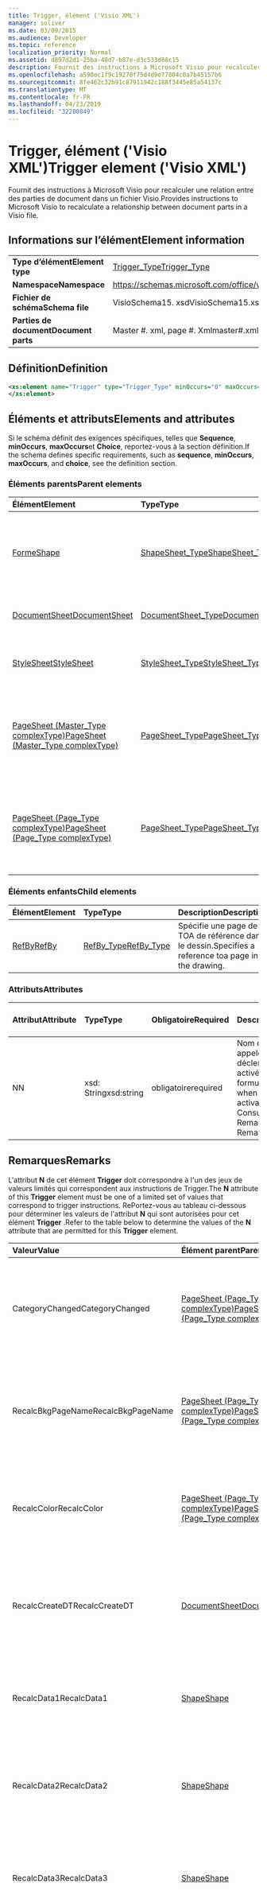```yaml
---
title: Trigger, élément ('Visio XML')
manager: soliver
ms.date: 03/09/2015
ms.audience: Developer
ms.topic: reference
localization_priority: Normal
ms.assetid: d897d2d1-25ba-48d7-b87e-d3c533d88c15
description: Fournit des instructions à Microsoft Visio pour recalculer une relation entre des parties de document dans un fichier Visio.
ms.openlocfilehash: a590ec1f9c19270f75d4d9e77804c0a7b45157b6
ms.sourcegitcommit: 8fe462c32b91c87911942c188f3445e85a54137c
ms.translationtype: MT
ms.contentlocale: fr-FR
ms.lasthandoff: 04/23/2019
ms.locfileid: "32280849"
---
```

# <a name="trigger-element-visio-xml"></a><span data-ttu-id="d7cef-103">Trigger, élément ('Visio XML')</span><span class="sxs-lookup"><span data-stu-id="d7cef-103">Trigger element ('Visio XML')</span></span>

<span data-ttu-id="d7cef-104">Fournit des instructions à Microsoft Visio pour recalculer une relation entre des parties de document dans un fichier Visio.</span><span class="sxs-lookup"><span data-stu-id="d7cef-104">Provides instructions to Microsoft Visio to recalculate a relationship between document parts in a Visio file.</span></span>
  
## <a name="element-information"></a><span data-ttu-id="d7cef-105">Informations sur l’élément</span><span class="sxs-lookup"><span data-stu-id="d7cef-105">Element information</span></span>

|||
|:-----|:-----|
|<span data-ttu-id="d7cef-106">**Type d’élément**</span><span class="sxs-lookup"><span data-stu-id="d7cef-106">**Element type**</span></span> <br/> |[<span data-ttu-id="d7cef-107">Trigger_Type</span><span class="sxs-lookup"><span data-stu-id="d7cef-107">Trigger_Type</span></span>](trigger_type-complextypevisio-xml.md) <br/> |
|<span data-ttu-id="d7cef-108">**Namespace**</span><span class="sxs-lookup"><span data-stu-id="d7cef-108">**Namespace**</span></span> <br/> |https://schemas.microsoft.com/office/visio/2012/main  <br/> |
|<span data-ttu-id="d7cef-109">**Fichier de schéma**</span><span class="sxs-lookup"><span data-stu-id="d7cef-109">**Schema file**</span></span> <br/> |<span data-ttu-id="d7cef-110">VisioSchema15. xsd</span><span class="sxs-lookup"><span data-stu-id="d7cef-110">VisioSchema15.xsd</span></span>  <br/> |
|<span data-ttu-id="d7cef-111">**Parties de document**</span><span class="sxs-lookup"><span data-stu-id="d7cef-111">**Document parts**</span></span> <br/> |<span data-ttu-id="d7cef-112">Master #. xml, page #. Xml</span><span class="sxs-lookup"><span data-stu-id="d7cef-112">master#.xml, page#.xml</span></span>  <br/> |
   
## <a name="definition"></a><span data-ttu-id="d7cef-113">Définition</span><span class="sxs-lookup"><span data-stu-id="d7cef-113">Definition</span></span>

```XML
<xs:element name="Trigger" type="Trigger_Type" minOccurs="0" maxOccurs="unbounded" >
</xs:element>
```

## <a name="elements-and-attributes"></a><span data-ttu-id="d7cef-114">Éléments et attributs</span><span class="sxs-lookup"><span data-stu-id="d7cef-114">Elements and attributes</span></span>

<span data-ttu-id="d7cef-115">Si le schéma définit des exigences spécifiques, telles que **Sequence**, **minOccurs**, **maxOccurs**et **Choice**, reportez-vous à la section définition.</span><span class="sxs-lookup"><span data-stu-id="d7cef-115">If the schema defines specific requirements, such as **sequence**, **minOccurs**, **maxOccurs**, and **choice**, see the definition section.</span></span> 
  
### <a name="parent-elements"></a><span data-ttu-id="d7cef-116">Éléments parents</span><span class="sxs-lookup"><span data-stu-id="d7cef-116">Parent elements</span></span>

|<span data-ttu-id="d7cef-117">**Élément**</span><span class="sxs-lookup"><span data-stu-id="d7cef-117">**Element**</span></span>|<span data-ttu-id="d7cef-118">**Type**</span><span class="sxs-lookup"><span data-stu-id="d7cef-118">**Type**</span></span>|<span data-ttu-id="d7cef-119">**Description**</span><span class="sxs-lookup"><span data-stu-id="d7cef-119">**Description**</span></span>|
|:-----|:-----|:-----|
|[<span data-ttu-id="d7cef-120">Forme</span><span class="sxs-lookup"><span data-stu-id="d7cef-120">Shape</span></span>](shape-element-shapes_type-complextypevisio-xml.md) <br/> |[<span data-ttu-id="d7cef-121">ShapeSheet_Type</span><span class="sxs-lookup"><span data-stu-id="d7cef-121">ShapeSheet_Type</span></span>](shapesheet_type-complextypevisio-xml.md) <br/> |<span data-ttu-id="d7cef-122">Spécifie les éléments Cell qui fournissent des informations sur la définition d'une forme.</span><span class="sxs-lookup"><span data-stu-id="d7cef-122">Specifies cell elements that provide information for the definition of a shape.</span></span>  <br/> |
|[<span data-ttu-id="d7cef-123">DocumentSheet</span><span class="sxs-lookup"><span data-stu-id="d7cef-123">DocumentSheet</span></span>](documentsheet-element-visiodocument_type-complextypevisio-xml.md) <br/> |[<span data-ttu-id="d7cef-124">DocumentSheet_Type</span><span class="sxs-lookup"><span data-stu-id="d7cef-124">DocumentSheet_Type</span></span>](documentsheet_type-complextypevisio-xml.md) <br/> |<span data-ttu-id="d7cef-125">Définit la structure DocumentSheet.</span><span class="sxs-lookup"><span data-stu-id="d7cef-125">Defines the DocumentSheet structure.</span></span>  <br/> |
|[<span data-ttu-id="d7cef-126">StyleSheet</span><span class="sxs-lookup"><span data-stu-id="d7cef-126">StyleSheet</span></span>](stylesheet-element-stylesheets_type-complextypevisio-xml.md) <br/> |[<span data-ttu-id="d7cef-127">StyleSheet_Type</span><span class="sxs-lookup"><span data-stu-id="d7cef-127">StyleSheet_Type</span></span>](stylesheets_type-complextypevisio-xml.md) <br/> |<span data-ttu-id="d7cef-128">Représente un style défini dans un document.</span><span class="sxs-lookup"><span data-stu-id="d7cef-128">Represents a style defined in a document.</span></span>  <br/> |
|[<span data-ttu-id="d7cef-129">PageSheet (Master_Type complexType)</span><span class="sxs-lookup"><span data-stu-id="d7cef-129">PageSheet (Master_Type complexType)</span></span>](pagesheet-element-master_type-complextypevisio-xml.md) <br/> |[<span data-ttu-id="d7cef-130">PageSheet_Type</span><span class="sxs-lookup"><span data-stu-id="d7cef-130">PageSheet_Type</span></span>](pagesheet_type-complextypevisio-xml.md) <br/> |<span data-ttu-id="d7cef-131">Cette énumération spécifie les propriétés de la page de dessin associée à la forme de base.</span><span class="sxs-lookup"><span data-stu-id="d7cef-131">Specifies the properties of the drawing page associated with the master.</span></span>  <br/> |
|[<span data-ttu-id="d7cef-132">PageSheet (Page_Type complexType)</span><span class="sxs-lookup"><span data-stu-id="d7cef-132">PageSheet (Page_Type complexType)</span></span>](pagesheet-element-page_type-complextypevisio-xml.md) <br/> |[<span data-ttu-id="d7cef-133">PageSheet_Type</span><span class="sxs-lookup"><span data-stu-id="d7cef-133">PageSheet_Type</span></span>](pagesheet_type-complextypevisio-xml.md) <br/> |<span data-ttu-id="d7cef-134">Cette énumération spécifie les propriétés de la page de dessin associée à la page de dessin.</span><span class="sxs-lookup"><span data-stu-id="d7cef-134">Specifies the properties of the drawing page associated with the drawing page.</span></span>  <br/> |
   
### <a name="child-elements"></a><span data-ttu-id="d7cef-135">Éléments enfants</span><span class="sxs-lookup"><span data-stu-id="d7cef-135">Child elements</span></span>

|<span data-ttu-id="d7cef-136">**Élément**</span><span class="sxs-lookup"><span data-stu-id="d7cef-136">**Element**</span></span>|<span data-ttu-id="d7cef-137">**Type**</span><span class="sxs-lookup"><span data-stu-id="d7cef-137">**Type**</span></span>|<span data-ttu-id="d7cef-138">**Description**</span><span class="sxs-lookup"><span data-stu-id="d7cef-138">**Description**</span></span>|
|:-----|:-----|:-----|
|[<span data-ttu-id="d7cef-139">RefBy</span><span class="sxs-lookup"><span data-stu-id="d7cef-139">RefBy</span></span>](refby-element-trigger_type-complextypevisio-xml.md) <br/> |[<span data-ttu-id="d7cef-140">RefBy_Type</span><span class="sxs-lookup"><span data-stu-id="d7cef-140">RefBy_Type</span></span>](refby_type-complextypevisio-xml.md) <br/> |<span data-ttu-id="d7cef-141">Spécifie une page de TOA de référence dans le dessin.</span><span class="sxs-lookup"><span data-stu-id="d7cef-141">Specifies a reference toa page in the drawing.</span></span>  <br/> |
   
### <a name="attributes"></a><span data-ttu-id="d7cef-142">Attributs</span><span class="sxs-lookup"><span data-stu-id="d7cef-142">Attributes</span></span>

|<span data-ttu-id="d7cef-143">**Attribut**</span><span class="sxs-lookup"><span data-stu-id="d7cef-143">**Attribute**</span></span>|<span data-ttu-id="d7cef-144">**Type**</span><span class="sxs-lookup"><span data-stu-id="d7cef-144">**Type**</span></span>|<span data-ttu-id="d7cef-145">**Obligatoire**</span><span class="sxs-lookup"><span data-stu-id="d7cef-145">**Required**</span></span>|<span data-ttu-id="d7cef-146">**Description**</span><span class="sxs-lookup"><span data-stu-id="d7cef-146">**Description**</span></span>|<span data-ttu-id="d7cef-147">**Valeurs possibles**</span><span class="sxs-lookup"><span data-stu-id="d7cef-147">**Possible values**</span></span>|
|:-----|:-----|:-----|:-----|:-----|
|<span data-ttu-id="d7cef-148">N</span><span class="sxs-lookup"><span data-stu-id="d7cef-148">N</span></span>  <br/> |<span data-ttu-id="d7cef-149">xsd: String</span><span class="sxs-lookup"><span data-stu-id="d7cef-149">xsd:string</span></span>  <br/> |<span data-ttu-id="d7cef-150">obligatoire</span><span class="sxs-lookup"><span data-stu-id="d7cef-150">required</span></span>  <br/> |<span data-ttu-id="d7cef-151">Nom de la formule à appeler lorsque le déclencheur est activé.</span><span class="sxs-lookup"><span data-stu-id="d7cef-151">The name of the formula to be called when the trigger is activated.</span></span>  <br/> <span data-ttu-id="d7cef-152">Consultez la section Remarques.</span><span class="sxs-lookup"><span data-stu-id="d7cef-152">See the Remarks section.</span></span>  <br/> |<span data-ttu-id="d7cef-153">Valeurs du type xsd: String.</span><span class="sxs-lookup"><span data-stu-id="d7cef-153">Values of the xsd:string type.</span></span>  <br/> |
   
## <a name="remarks"></a><span data-ttu-id="d7cef-154">Remarques</span><span class="sxs-lookup"><span data-stu-id="d7cef-154">Remarks</span></span>

<span data-ttu-id="d7cef-155">L'attribut **N** de cet élément **Trigger** doit correspondre à l'un des jeux de valeurs limités qui correspondent aux instructions de Trigger.</span><span class="sxs-lookup"><span data-stu-id="d7cef-155">The **N** attribute of this **Trigger** element must be one of a limited set of values that correspond to trigger instructions.</span></span> <span data-ttu-id="d7cef-156">RePortez-vous au tableau ci-dessous pour déterminer les valeurs de l'attribut **N** qui sont autorisées pour cet élément **Trigger** .</span><span class="sxs-lookup"><span data-stu-id="d7cef-156">Refer to the table below to determine the values of the **N** attribute that are permitted for this **Trigger** element.</span></span> 
  
|<span data-ttu-id="d7cef-157">**Valeur**</span><span class="sxs-lookup"><span data-stu-id="d7cef-157">**Value**</span></span>|<span data-ttu-id="d7cef-158">**Élément parent**</span><span class="sxs-lookup"><span data-stu-id="d7cef-158">**Parent element**</span></span>|<span data-ttu-id="d7cef-159">**Description**</span><span class="sxs-lookup"><span data-stu-id="d7cef-159">**Description**</span></span>|
|:-----|:-----|:-----|
|<span data-ttu-id="d7cef-160">CategoryChanged</span><span class="sxs-lookup"><span data-stu-id="d7cef-160">CategoryChanged</span></span>  <br/> |[<span data-ttu-id="d7cef-161">PageSheet (Page_Type complexType)</span><span class="sxs-lookup"><span data-stu-id="d7cef-161">PageSheet (Page_Type complexType)</span></span>](pagesheet-element-page_type-complextypevisio-xml.md) <br/> |<span data-ttu-id="d7cef-162">Déclencheur qui apparaît sur une forme lorsqu'une référence entre les composants à l'aide d'une fonction **HASCATEGORIES** existe.</span><span class="sxs-lookup"><span data-stu-id="d7cef-162">A trigger that appears on a shape when a cross-part reference using a **HASCATEGORIES** function exists.</span></span>  <br/> |
|<span data-ttu-id="d7cef-163">RecalcBkgPageName</span><span class="sxs-lookup"><span data-stu-id="d7cef-163">RecalcBkgPageName</span></span>  <br/> |[<span data-ttu-id="d7cef-164">PageSheet (Page_Type complexType)</span><span class="sxs-lookup"><span data-stu-id="d7cef-164">PageSheet (Page_Type complexType)</span></span>](pagesheet-element-page_type-complextypevisio-xml.md) <br/> |<span data-ttu-id="d7cef-165">Déclencheur qui apparaît sur une page lorsqu'une référence entre les composants à l'aide d'une fonction **BKGPAGENAME** existe.</span><span class="sxs-lookup"><span data-stu-id="d7cef-165">A trigger that appears on a page when a cross-part reference using a **BKGPAGENAME** function exists</span></span>  <br/> |
|<span data-ttu-id="d7cef-166">RecalcColor</span><span class="sxs-lookup"><span data-stu-id="d7cef-166">RecalcColor</span></span>  <br/> |[<span data-ttu-id="d7cef-167">PageSheet (Page_Type complexType)</span><span class="sxs-lookup"><span data-stu-id="d7cef-167">PageSheet (Page_Type complexType)</span></span>](pagesheet-element-page_type-complextypevisio-xml.md) <br/> |<span data-ttu-id="d7cef-168">Déclencheur qui apparaît sur une page chaque fois que la page ou l'une de ses formes contenues utilise une fonction **RGB** .</span><span class="sxs-lookup"><span data-stu-id="d7cef-168">A trigger that appears on a page whenever the page or any of its contained shapes uses a **RGB** function.</span></span>  <br/> |
|<span data-ttu-id="d7cef-169">RecalcCreateDT</span><span class="sxs-lookup"><span data-stu-id="d7cef-169">RecalcCreateDT</span></span>  <br/> |[<span data-ttu-id="d7cef-170">DocumentSheet</span><span class="sxs-lookup"><span data-stu-id="d7cef-170">DocumentSheet</span></span>](documentsheet-element-visiodocument_type-complextypevisio-xml.md) <br/> |<span data-ttu-id="d7cef-171">Déclencheur qui apparaît sur un document lorsqu'une référence entre les composants à l'aide d'une fonction **DOCCREATION** existe.</span><span class="sxs-lookup"><span data-stu-id="d7cef-171">A trigger that appears on a document when a cross-part reference using a **DOCCREATION** function exists.</span></span>  <br/> |
|<span data-ttu-id="d7cef-172">RecalcData1</span><span class="sxs-lookup"><span data-stu-id="d7cef-172">RecalcData1</span></span>  <br/> |[<span data-ttu-id="d7cef-173">Shape</span><span class="sxs-lookup"><span data-stu-id="d7cef-173">Shape</span></span>](shape-element-shapes_type-complextypevisio-xml.md) <br/> |<span data-ttu-id="d7cef-174">Déclencheur qui apparaît sur une forme lorsqu'une référence entre plusieurs parties utilisant une fonction **Data1** existe.</span><span class="sxs-lookup"><span data-stu-id="d7cef-174">A trigger that appears on a shape when a cross-part reference using a **DATA1** function exists.</span></span>  <br/> |
|<span data-ttu-id="d7cef-175">RecalcData2</span><span class="sxs-lookup"><span data-stu-id="d7cef-175">RecalcData2</span></span>  <br/> |[<span data-ttu-id="d7cef-176">Shape</span><span class="sxs-lookup"><span data-stu-id="d7cef-176">Shape</span></span>](shape-element-shapes_type-complextypevisio-xml.md) <br/> |<span data-ttu-id="d7cef-177">Déclencheur qui apparaît sur une forme lorsqu'une référence entre plusieurs parties est utilisée à l'aide d'une fonction **data2** .</span><span class="sxs-lookup"><span data-stu-id="d7cef-177">A trigger that appears on a shape when a cross-part reference using a **DATA2** function exists.</span></span>  <br/> |
|<span data-ttu-id="d7cef-178">RecalcData3</span><span class="sxs-lookup"><span data-stu-id="d7cef-178">RecalcData3</span></span>  <br/> |[<span data-ttu-id="d7cef-179">Shape</span><span class="sxs-lookup"><span data-stu-id="d7cef-179">Shape</span></span>](shape-element-shapes_type-complextypevisio-xml.md) <br/> |<span data-ttu-id="d7cef-180">Déclencheur qui apparaît sur une forme lorsqu'une référence entre les composants à l'aide de la fonction **data3** existe.</span><span class="sxs-lookup"><span data-stu-id="d7cef-180">A trigger that appears on a shape when a cross-part reference using a **DATA3** function exists.</span></span>  <br/> |
|<span data-ttu-id="d7cef-181">RecalcEditDT</span><span class="sxs-lookup"><span data-stu-id="d7cef-181">RecalcEditDT</span></span>  <br/> |[<span data-ttu-id="d7cef-182">DocumentSheet</span><span class="sxs-lookup"><span data-stu-id="d7cef-182">DocumentSheet</span></span>](documentsheet-element-visiodocument_type-complextypevisio-xml.md) <br/> |<span data-ttu-id="d7cef-183">Déclencheur qui apparaît sur un document lorsqu'une référence entre les composants à l'aide d'une fonction **DOCLASTEDIT** existe.</span><span class="sxs-lookup"><span data-stu-id="d7cef-183">A trigger that appears on a document when a cross-part reference using a **DOCLASTEDIT** function exists.</span></span>  <br/> |
|<span data-ttu-id="d7cef-184">RecalcID</span><span class="sxs-lookup"><span data-stu-id="d7cef-184">RecalcID</span></span>  <br/> |[<span data-ttu-id="d7cef-185">Shape</span><span class="sxs-lookup"><span data-stu-id="d7cef-185">Shape</span></span>](shape-element-shapes_type-complextypevisio-xml.md) <br/> |<span data-ttu-id="d7cef-186">Déclencheur qui apparaît sur une forme lorsqu'une référence entre plusieurs parties utilisant une fonction **ID** existe.</span><span class="sxs-lookup"><span data-stu-id="d7cef-186">A trigger that appears on a shape when a cross-part reference using a **ID** function exists.</span></span>  <br/> |
|<span data-ttu-id="d7cef-187">RecalcMasterName</span><span class="sxs-lookup"><span data-stu-id="d7cef-187">RecalcMasterName</span></span>  <br/> |[<span data-ttu-id="d7cef-188">Shape</span><span class="sxs-lookup"><span data-stu-id="d7cef-188">Shape</span></span>](shape-element-shapes_type-complextypevisio-xml.md) <br/> |<span data-ttu-id="d7cef-189">Déclencheur qui apparaît sur une forme lorsqu'une référence entre les composants à l'aide d'une fonction **MASTERNAME** existe.</span><span class="sxs-lookup"><span data-stu-id="d7cef-189">A trigger that appears on a shape when a cross-part reference using a **MASTERNAME** function exists.</span></span>  <br/> |
|<span data-ttu-id="d7cef-190">RecalcName</span><span class="sxs-lookup"><span data-stu-id="d7cef-190">RecalcName</span></span>  <br/> |[<span data-ttu-id="d7cef-191">Shape</span><span class="sxs-lookup"><span data-stu-id="d7cef-191">Shape</span></span>](shape-element-shapes_type-complextypevisio-xml.md) <br/> |<span data-ttu-id="d7cef-192">Déclencheur qui apparaît sur une forme lorsqu'une référence intersites à l'aide d'une fonction **Name** existe.</span><span class="sxs-lookup"><span data-stu-id="d7cef-192">A trigger that appears on a shape when a cross-part reference using a **NAME** function exists.</span></span>  <br/> |
|<span data-ttu-id="d7cef-193">RecalcNowAndRand</span><span class="sxs-lookup"><span data-stu-id="d7cef-193">RecalcNowAndRand</span></span>  <br/> |[<span data-ttu-id="d7cef-194">PageSheet (Page_Type complexType)</span><span class="sxs-lookup"><span data-stu-id="d7cef-194">PageSheet (Page_Type complexType)</span></span>](pagesheet-element-page_type-complextypevisio-xml.md) <br/> |<span data-ttu-id="d7cef-195">Déclencheur qui apparaît sur une page si la page ou l'une de ses formes contenant a une fonction de **Rand** ou **maintenant** .</span><span class="sxs-lookup"><span data-stu-id="d7cef-195">A trigger that appears on a page if either the page or any of its containing shapes have a **NOW** or a **RAND** function.</span></span>  <br/> |
|<span data-ttu-id="d7cef-196">RecalcPageCount</span><span class="sxs-lookup"><span data-stu-id="d7cef-196">RecalcPageCount</span></span>  <br/> |[<span data-ttu-id="d7cef-197">DocumentSheet</span><span class="sxs-lookup"><span data-stu-id="d7cef-197">DocumentSheet</span></span>](documentsheet-element-visiodocument_type-complextypevisio-xml.md) <br/> |<span data-ttu-id="d7cef-198">Déclencheur qui apparaît sur un document lorsqu'une référence entre plusieurs parties utilisant une fonction **PageCount** existe.</span><span class="sxs-lookup"><span data-stu-id="d7cef-198">A trigger that appears on a document when a cross-part reference using a **PAGECOUNT** function exists.</span></span>  <br/> |
|<span data-ttu-id="d7cef-199">RecalcPageName</span><span class="sxs-lookup"><span data-stu-id="d7cef-199">RecalcPageName</span></span>  <br/> |[<span data-ttu-id="d7cef-200">PageSheet (Page_Type complexType)</span><span class="sxs-lookup"><span data-stu-id="d7cef-200">PageSheet (Page_Type complexType)</span></span>](pagesheet-element-page_type-complextypevisio-xml.md) <br/> [<span data-ttu-id="d7cef-201">Shape</span><span class="sxs-lookup"><span data-stu-id="d7cef-201">Shape</span></span>](shape-element-shapes_type-complextypevisio-xml.md) <br/> |<span data-ttu-id="d7cef-202">Déclencheur qui apparaît sur une forme lorsqu'une référence entre les composants à l'aide de la fonction **pagename** existe.</span><span class="sxs-lookup"><span data-stu-id="d7cef-202">A trigger that appears on a shape when a cross-part reference using a **PAGENAME** function exists.</span></span>  <br/> |
|<span data-ttu-id="d7cef-203">RecalcPageNum</span><span class="sxs-lookup"><span data-stu-id="d7cef-203">RecalcPageNum</span></span>  <br/> |[<span data-ttu-id="d7cef-204">PageSheet (Page_Type complexType)</span><span class="sxs-lookup"><span data-stu-id="d7cef-204">PageSheet (Page_Type complexType)</span></span>](pagesheet-element-page_type-complextypevisio-xml.md) <br/> |<span data-ttu-id="d7cef-205">Déclencheur qui apparaît sur une page lorsqu'une référence entre les composants à l'aide d'une fonction **PAGENUMBER** existe.</span><span class="sxs-lookup"><span data-stu-id="d7cef-205">A trigger that appears on a page when a cross-part reference using a **PAGENUMBER** function exists.</span></span>  <br/> |
|<span data-ttu-id="d7cef-206">RecalcPath</span><span class="sxs-lookup"><span data-stu-id="d7cef-206">RecalcPath</span></span>  <br/> |[<span data-ttu-id="d7cef-207">DocumentSheet</span><span class="sxs-lookup"><span data-stu-id="d7cef-207">DocumentSheet</span></span>](documentsheet-element-visiodocument_type-complextypevisio-xml.md) <br/> |<span data-ttu-id="d7cef-208">Déclencheur qui apparaît sur une forme lorsqu'une référence entre les composants à l'aide d'une fonction **POINTALONGPATH**, **PATHLENGTH**ou **PATHSEGMENT** existe.</span><span class="sxs-lookup"><span data-stu-id="d7cef-208">A trigger that appears on a shape when a cross-part reference using a **POINTALONGPATH**, **PATHLENGTH**, or **PATHSEGMENT** function exists.</span></span>  <br/> |
|<span data-ttu-id="d7cef-209">RecalcPrintDT</span><span class="sxs-lookup"><span data-stu-id="d7cef-209">RecalcPrintDT</span></span>  <br/> |[<span data-ttu-id="d7cef-210">DocumentSheet</span><span class="sxs-lookup"><span data-stu-id="d7cef-210">DocumentSheet</span></span>](documentsheet-element-visiodocument_type-complextypevisio-xml.md) <br/> |<span data-ttu-id="d7cef-211">Déclencheur qui apparaît sur un document lorsqu'une référence entre les composants à l'aide d'une fonction **DOCLASTPRINT** existe.</span><span class="sxs-lookup"><span data-stu-id="d7cef-211">A trigger that appears on a document when a cross-part reference using a **DOCLASTPRINT** function exists.</span></span>  <br/> |
|<span data-ttu-id="d7cef-212">RecalcSaveDT</span><span class="sxs-lookup"><span data-stu-id="d7cef-212">RecalcSaveDT</span></span>  <br/> |[<span data-ttu-id="d7cef-213">DocumentSheet</span><span class="sxs-lookup"><span data-stu-id="d7cef-213">DocumentSheet</span></span>](documentsheet-element-visiodocument_type-complextypevisio-xml.md) <br/> |<span data-ttu-id="d7cef-214">Déclencheur qui apparaît sur un document lorsqu'une référence entre les composants à l'aide d'une fonction **DOCLASTSAVE** existe.</span><span class="sxs-lookup"><span data-stu-id="d7cef-214">A trigger that appears on a document when a cross-part reference using a **DOCLASTSAVE** function exists.</span></span>  <br/> |
|<span data-ttu-id="d7cef-215">RecalcSummary</span><span class="sxs-lookup"><span data-stu-id="d7cef-215">RecalcSummary</span></span>  <br/> |[<span data-ttu-id="d7cef-216">DocumentSheet</span><span class="sxs-lookup"><span data-stu-id="d7cef-216">DocumentSheet</span></span>](documentsheet-element-visiodocument_type-complextypevisio-xml.md) <br/> |<span data-ttu-id="d7cef-217">Déclencheur qui apparaît dans un document lorsqu'une référence entre les composants à l'aide d'une fonction **Category**, **Creator**, **Description**, Keywords, **Subject**ou **title** existe. \*\*\*\*</span><span class="sxs-lookup"><span data-stu-id="d7cef-217">A trigger that appears on a document when a cross-part reference using a **CATEGORY**, **CREATOR**, **DESCRIPTION**, **KEYWORDS**, **SUBJECT**, or **TITLE** function exists.</span></span>  <br/> |
|<span data-ttu-id="d7cef-218">RecalcType</span><span class="sxs-lookup"><span data-stu-id="d7cef-218">RecalcType</span></span>  <br/> |[<span data-ttu-id="d7cef-219">Shape</span><span class="sxs-lookup"><span data-stu-id="d7cef-219">Shape</span></span>](shape-element-shapes_type-complextypevisio-xml.md) <br/> |<span data-ttu-id="d7cef-220">Déclencheur qui apparaît sur une forme lorsqu'une référence entre plusieurs parties utilisant une fonction **type** existe.</span><span class="sxs-lookup"><span data-stu-id="d7cef-220">A trigger that appears on a shape when a cross-part reference using a **TYPE** function exists.</span></span>  <br/> |
|<span data-ttu-id="d7cef-221">RelChanged</span><span class="sxs-lookup"><span data-stu-id="d7cef-221">RelChanged</span></span>  <br/> |[<span data-ttu-id="d7cef-222">Shape</span><span class="sxs-lookup"><span data-stu-id="d7cef-222">Shape</span></span>](shape-element-shapes_type-complextypevisio-xml.md) <br/> |<span data-ttu-id="d7cef-223">Déclencheur qui apparaît sur une forme lorsqu'une référence entre les composants à l'aide d'une fonction **CONTAINERMEMBERCOUNT** existe.</span><span class="sxs-lookup"><span data-stu-id="d7cef-223">A trigger that appears on a shape when a cross-part reference using a **CONTAINERMEMBERCOUNT** function exists.</span></span>  <br/> |
|<span data-ttu-id="d7cef-224">Zorderchanged,</span><span class="sxs-lookup"><span data-stu-id="d7cef-224">ZOrderChanged</span></span>  <br/> |[<span data-ttu-id="d7cef-225">PageSheet (Page_Type complexType)</span><span class="sxs-lookup"><span data-stu-id="d7cef-225">PageSheet (Page_Type complexType)</span></span>](pagesheet-element-page_type-complextypevisio-xml.md) <br/> |<span data-ttu-id="d7cef-226">Déclencheur qui apparaît sur une page lorsqu'une référence entre les composants à l'aide d'une fonction **CONTAINERSHEETREF** existe.</span><span class="sxs-lookup"><span data-stu-id="d7cef-226">A trigger that appears on a page when a cross-part reference using a **CONTAINERSHEETREF** function exists.</span></span>  <br/> |
|<span data-ttu-id="d7cef-227">Path</span><span class="sxs-lookup"><span data-stu-id="d7cef-227">Path</span></span>  <br/> |[<span data-ttu-id="d7cef-228">Shape</span><span class="sxs-lookup"><span data-stu-id="d7cef-228">Shape</span></span>](shape-element-shapes_type-complextypevisio-xml.md) <br/> |<span data-ttu-id="d7cef-229">Déclencheur qui apparaît sur une page lorsqu'une référence entre les composants à l'aide d'une fonction **POINTALONGPATH**, **PATHLENGTH**ou **PATHSEGMENT** existe.</span><span class="sxs-lookup"><span data-stu-id="d7cef-229">A trigger that appears on a page when a cross-part reference using a **POINTALONGPATH**, **PATHLENGTH**, or **PATHSEGMENT** function exists.</span></span>  <br/> |
   

